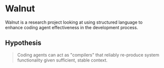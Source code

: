 # Walnut

Walnut is a research project looking at using structured language to enhance coding agent effectiveness in the development process.

## Hypothesis

> Coding agents can act as "compilers" that reliably re-produce system functionality given sufficient, stable context.